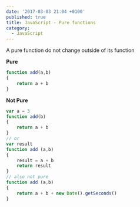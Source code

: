 ```yaml
---
date: '2017-03-03 21:04 +0100'
published: true
title: JavaScript - Pure functions
category:
  - JavaScript
---
```

A pure function do not change outside of its function

**Pure**

```js
function add(a,b)
{
    return a + b
}
```

**Not Pure**

```js
var a = 3
function add(b)
{
    return a + b
}
// or
var result
function add (a,b)
{
    result = a + b
    return result
}
// also not pure
function add (a,b)
{
	return a + b + new Date().getSeconds()
}
```
